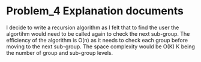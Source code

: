 # Problem_4 Explanation documents
I decide to write a recursion algorithm as I felt that to find the user the algortihm would need to be called again to check the next sub-group. The efficiency of the algorithm is O(n) as it needs to check each group before moving to the next sub-group. The space complexity would be O(K) K being the number of group and sub-group levels.